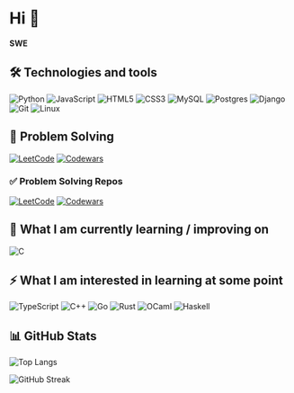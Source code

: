 # Hi 👋

**SWE**

<!-- <details>
<summary>More</summary>

</details> -->

## 🛠 Technologies and tools

![Python](https://img.shields.io/badge/python-3670A0?style=for-the-badge&logo=python&logoColor=ffdd54)
![JavaScript](https://img.shields.io/badge/javascript-%23323330.svg?style=for-the-badge&logo=javascript&logoColor=%23F7DF1E)
![HTML5](https://img.shields.io/badge/html5-%23E34F26.svg?style=for-the-badge&logo=html5&logoColor=white)
![CSS3](https://img.shields.io/badge/css3-%231572B6.svg?style=for-the-badge&logo=css3&logoColor=white)
![MySQL](https://img.shields.io/badge/mysql-%2300f.svg?style=for-the-badge&logo=mysql&logoColor=white)
![Postgres](https://img.shields.io/badge/postgres-%23316192.svg?style=for-the-badge&logo=postgresql&logoColor=white)
![Django](https://img.shields.io/badge/django-%23092E20.svg?style=for-the-badge&logo=django&logoColor=white)
![Git](https://img.shields.io/badge/git-%23F05033.svg?style=for-the-badge&logo=git&logoColor=white)
![Linux](https://img.shields.io/badge/Linux-FCC624?style=for-the-badge&logo=linux&logoColor=black)

## 🧠 Problem Solving

[![LeetCode](https://img.shields.io/badge/dynamic/json?style=flat&labelColor=black&color=%23ffa116&label=Solved&query=solvedOverTotal&url=https%3A%2F%2Fleetcode-badge.vercel.app%2Fapi%2Fusers%2Fanvicode&logo=leetcode&logoColor=yellow)](https://leetcode.com/anvicode/)
[![Codewars](https://www.codewars.com/users/anvicode/badges/micro)](https://www.codewars.com/users/anvicode)

### ✅ Problem Solving Repos

[![LeetCode](https://img.shields.io/badge/LeetCode-000000?style=flat&logo=LeetCode&logoColor=#d16c06)](https://github.com/anvicode/leetcode_solutions)
[![Codewars](https://img.shields.io/badge/Codewars-B1361E?style=flat&logo=codewars&logoColor=grey)](https://github.com/anvicode/codewars_solutions)

## 📖 What I am currently learning / improving on

![C](https://img.shields.io/badge/c-%2300599C.svg?style=for-the-badge&logo=c&logoColor=white)

## ⚡ What I am interested in learning at some point

![TypeScript](https://img.shields.io/badge/typescript-%23007ACC.svg?style=for-the-badge&logo=typescript&logoColor=white)
![C++](https://img.shields.io/badge/c++-%2300599C.svg?style=for-the-badge&logo=c%2B%2B&logoColor=white)
![Go](https://img.shields.io/badge/go-%2300ADD8.svg?style=for-the-badge&logo=go&logoColor=white)
![Rust](https://img.shields.io/badge/rust-%23000000.svg?style=for-the-badge&logo=rust&logoColor=white)
![OCaml](https://img.shields.io/badge/OCaml-%23E98407.svg?style=for-the-badge&logo=ocaml&logoColor=white)
![Haskell](https://img.shields.io/badge/Haskell-5e5086?style=for-the-badge&logo=haskell&logoColor=white)

## 📊 GitHub Stats

![Top Langs](https://github-readme-stats.vercel.app/api/top-langs/?username=anvicode&layout=compact&theme=onedark)

![GitHub Streak](https://streak-stats.demolab.com?user=anvicode&theme=onedark)
